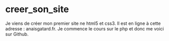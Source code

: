 # creer_son_site
Je viens de créer mon premier site ne html5 et css3. Il est en ligne à cette adresse : anaisgatard.fr.
Je commence le cours sur le php et donc me voici sur Github.

